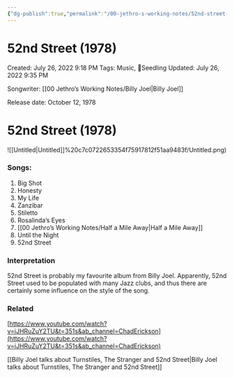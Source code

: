 ```yaml
---
{"dg-publish":true,"permalink":"/00-jethro-s-working-notes/52nd-street-1978/","dgPassFrontmatter":true}
---
```



# 52nd Street (1978)

Created: July 26, 2022 9:18 PM
Tags: Music, 🌱Seedling
Updated: July 26, 2022 9:35 PM

Songwriter: [[00 Jethro’s Working Notes/Billy Joel\|Billy Joel]] 

Release date: October 12, 1978

# 52nd Street (1978)

![[Untitled\|Untitled]]%20c7c0722653354f75917812f51aa9483f/Untitled.png)

### Songs:

1. Big Shot
2. Honesty
3. My Life
4. Zanzibar
5. Stiletto
6. Rosalinda’s Eyes
7. [[00 Jethro’s Working Notes/Half a Mile Away\|Half a Mile Away]] 
8. Until the Night
9. 52nd Street

### Interpretation

52nd Street is probably my favourite album from Billy Joel. Apparently, 52nd Street used to be populated with many Jazz clubs, and thus there are certainly some influence on the style of the song.

### Related

[https://www.youtube.com/watch?v=iJHRuZuY2TU&t=351s&ab_channel=ChadErickson](https://www.youtube.com/watch?v=iJHRuZuY2TU&t=351s&ab_channel=ChadErickson)

[[Billy Joel talks about Turnstiles, The Stranger and 52nd Street\|Billy Joel talks about Turnstiles, The Stranger and 52nd Street]]